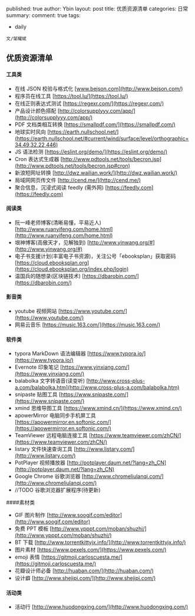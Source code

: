 published: true
author: Ybin
layout: post
title: 优质资源清单
categories: 日常
summary:
comment: true
tags:

  - daily



`文/邹耀斌`

## 优质资源清单

#### 工具类

- 在线 JSON 校验与格式化 [www.bejson.com](http://www.bejson.com/)
- 程序员在线工具 [https://tool.lu/](https://tool.lu/)
- 在线正则表达式测试 [https://regexr.com/](https://regexr.com/)
- 产品设计颜色搭配 [http://colorsupplyyy.com/app/](http://colorsupplyyy.com/app/)
- PDF 文档类相互转换 [https://smallpdf.com/](https://smallpdf.com/)
- 地球实时风向 [https://earth.nullschool.net/](https://earth.nullschool.net/#current/wind/surface/level/orthographic=34.49,32.22,446)
- JS 语法检测 [https://eslint.org/demo/](https://eslint.org/demo/)
- Cron 表达式生成器 [http://www.pdtools.net/tools/becron.jsp](http://www.pdtools.net/tools/becron.jsp#cron)
- 新浪短网址转换 [http://dwz.wailian.work/](http://dwz.wailian.work/)
- 局域网网页传文件 [http://cend.me/](http://cend.me/)
- 聚合信息，沉浸式阅读 feedly (需外网) [https://feedly.com](https://feedly.com)

#### 阅读类

- 阮一峰老师博客(清晰易懂，平易近人) [http://www.ruanyifeng.com/home.html](http://www.ruanyifeng.com/home.html)
- 垠神博客(高傲天才，见解独到) [http://www.yinwang.org/#](http://www.yinwang.org/#)
- 电子书支援计划(丰富电子书资源)，关注公号「ebooksplan」获取密码 [https://cloud.ebooksplan.org](https://cloud.ebooksplan.org/index.php/login)
- 温国兵的随想录(区块链技术) [https://dbarobin.com/](https://dbarobin.com/)

#### 影音类

- youtube 视频网站 [https://www.youtube.com/](https://www.youtube.com/)
- 网易云音乐 [https://music.163.com/](https://music.163.com/)

#### 软件类

- typora MarkDown 语法编辑器 [https://www.typora.io/](https://www.typora.io/)
- Evernote 印象笔记 [https://www.yinxiang.com/](https://www.yinxiang.com/)
- balabolka 文字转语音(读变听) [http://www.cross-plus-a.com/balabolka.htm](http://www.cross-plus-a.com/balabolka.htm)
- snipaste 贴图工具 [https://www.snipaste.com/](https://www.snipaste.com/)
- xmind 思维导图工具 [https://www.xmind.cn/](https://www.xmind.cn/)
- apowerMirror 电脑同步手机屏工具 [https://apowermirror.en.softonic.com/](https://apowermirror.en.softonic.com/)
- TeamViewer 远程电脑连接工具 [https://www.teamviewer.com/zhCN/](https://www.teamviewer.com/zhCN/)
- listary 文件快速查询工具 [http://www.listary.com/](http://www.listary.com/)
- PotPlayer 视频播放器 [http://potplayer.daum.net/?lang=zh_CN](http://potplayer.daum.net/?lang=zh_CN)
- Google Chrome 谷歌浏览器 [http://www.chromeliulanqi.com/](http://www.chromeliulanqi.com/)
- //TODO 谷歌浏览器扩展程序(待更新)

####素材类

- GIF 图片制作 [http://www.soogif.com/editor](http://www.soogif.com/editor)
- 免费 PPT 模板 [http://www.ypppt.com/moban/shuzhi/](http://www.ypppt.com/moban/shuzhi/)
- BT 下载 [http://www.torrentkittyjx.info/](http://www.torrentkittyjx.info/)
- 图片素材 [https://www.pexels.com/](https://www.pexels.com/)
- emoji 表情 [https://gitmoji.carloscuesta.me/](https://gitmoji.carloscuesta.me/)
- 花瓣设计师必备 [http://huaban.com/](http://huaban.com/) 
- 设计癖 [http://www.shejipi.com/](http://www.shejipi.com/)

#### 活动类

- 活动行 [http://www.huodongxing.com/](http://www.huodongxing.com/)